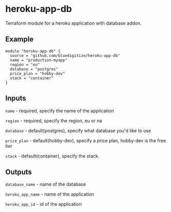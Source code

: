 # heroku-app-db
Terraform module for a heroku application with database addon. 

## Example
```hcl-terraform
module "heroku-app-db" {
  source = "github.com/bluedigitize/heroku-app-db"
  name = "production-myapp"
  region = "eu"
  database = "postgres"
  price_plan = "hobby-dev"
  stack = "container"
}
```

## Inputs

`name` - required, specify the name of the application

`region` - required, specify the region, eu or na

`database` - default(postgres), specify what database you'd like to use

`price_plan` - default(hobby-dev), specify a price plan, hobby-dev is the free tier

`stack` - default(container), specify the stack.
  
## Outputs
`database_name` - name of the database

`heroku_app_name` - name of the application

`heroku_app_id` - id of the application